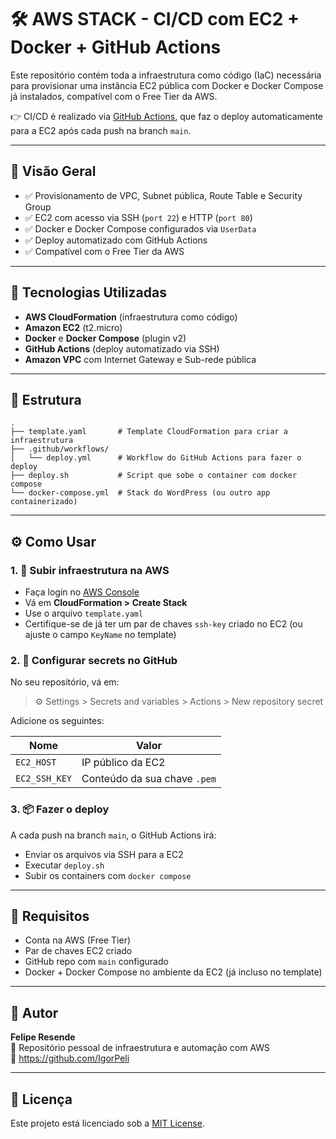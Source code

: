 # 🛠️ AWS STACK - CI/CD com EC2 + Docker + GitHub Actions

Este repositório contém toda a infraestrutura como código (IaC) necessária para provisionar uma instância EC2 pública com Docker e Docker Compose já instalados, compatível com o Free Tier da AWS.

👉 CI/CD é realizado via [GitHub Actions](https://github.com/features/actions), que faz o deploy automaticamente para a EC2 após cada push na branch `main`.

---

## 🚀 Visão Geral

- ✅ Provisionamento de VPC, Subnet pública, Route Table e Security Group
- ✅ EC2 com acesso via SSH (`port 22`) e HTTP (`port 80`)
- ✅ Docker e Docker Compose configurados via `UserData`
- ✅ Deploy automatizado com GitHub Actions
- ✅ Compatível com o Free Tier da AWS

---

## 🧱 Tecnologias Utilizadas

- **AWS CloudFormation** (infraestrutura como código)
- **Amazon EC2** (t2.micro)
- **Docker** e **Docker Compose** (plugin v2)
- **GitHub Actions** (deploy automatizado via SSH)
- **Amazon VPC** com Internet Gateway e Sub-rede pública

---

## 📂 Estrutura

```
.
├── template.yaml       # Template CloudFormation para criar a infraestrutura
├── .github/workflows/
│   └── deploy.yml      # Workflow do GitHub Actions para fazer o deploy
├── deploy.sh           # Script que sobe o container com docker compose
└── docker-compose.yml  # Stack do WordPress (ou outro app containerizado)
```

---

## ⚙️ Como Usar

### 1. 🚀 Subir infraestrutura na AWS

- Faça login no [AWS Console](https://console.aws.amazon.com/)
- Vá em **CloudFormation > Create Stack**
- Use o arquivo `template.yaml`
- Certifique-se de já ter um par de chaves `ssh-key` criado no EC2 (ou ajuste o campo `KeyName` no template)

### 2. 🔐 Configurar secrets no GitHub

No seu repositório, vá em:

> ⚙️ Settings > Secrets and variables > Actions > New repository secret

Adicione os seguintes:

| Nome           | Valor                             |
|----------------|-----------------------------------|
| `EC2_HOST`     | IP público da EC2                 |
| `EC2_SSH_KEY`  | Conteúdo da sua chave `.pem`      |

### 3. 📦 Fazer o deploy

A cada push na branch `main`, o GitHub Actions irá:

- Enviar os arquivos via SSH para a EC2
- Executar `deploy.sh`
- Subir os containers com `docker compose`

---

## 📌 Requisitos

- Conta na AWS (Free Tier)
- Par de chaves EC2 criado
- GitHub repo com `main` configurado
- Docker + Docker Compose no ambiente da EC2 (já incluso no template)

---

## 🧠 Autor

**Felipe Resende**  
📎 Repositório pessoal de infraestrutura e automação com AWS  
🔗 https://github.com/IgorPeli

---

## 📄 Licença

Este projeto está licenciado sob a [MIT License](LICENSE).
